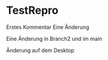 # TestRepro
Erstes Kommentar 
Eine Änderung

Eine Änderung in Branch2 und im main

Änderung auf dem Desktop

